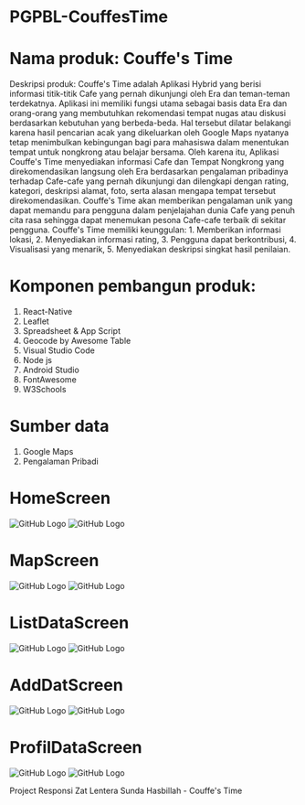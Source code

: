 # PGPBL-CouffesTime
# Nama produk: Couffe's Time

Deskripsi produk: Couffe's Time adalah Aplikasi Hybrid yang berisi informasi titik-titik Cafe yang pernah dikunjungi oleh Era dan teman-teman terdekatnya. Aplikasi ini memiliki fungsi utama sebagai basis data Era dan orang-orang yang membutuhkan rekomendasi tempat nugas atau diskusi berdasarkan kebutuhan yang berbeda-beda. Hal tersebut dilatar belakangi karena hasil pencarian acak yang dikeluarkan oleh Google Maps nyatanya tetap menimbulkan kebingungan bagi para mahasiswa dalam menentukan tempat untuk nongkrong atau belajar bersama. Oleh karena itu, Aplikasi Couffe's Time menyediakan informasi Cafe dan Tempat Nongkrong yang direkomendasikan langsung oleh Era berdasarkan pengalaman pribadinya terhadap Cafe-cafe yang pernah dikunjungi dan dilengkapi dengan rating, kategori, deskripsi alamat, foto, serta alasan mengapa tempat tersebut direkomendasikan. Couffe's Time akan memberikan pengalaman unik yang dapat memandu para pengguna dalam penjelajahan dunia Cafe yang penuh cita rasa sehingga dapat menemukan pesona Cafe-cafe terbaik di sekitar pengguna. Couffe's Time memiliki keunggulan: 1. Memberikan informasi lokasi, 2. Menyediakan informasi rating, 3. Pengguna dapat berkontribusi, 4. Visualisasi yang menarik, 5. Menyediakan deskripsi singkat hasil penilaian.

# Komponen pembangun produk: 
1. React-Native
2. Leaflet
3. Spreadsheet & App Script
4. Geocode by Awesome Table
5. Visual Studio Code
6. Node js
7. Android Studio
8. FontAwesome
9. W3Schools
    
# Sumber data
1. Google Maps
2. Pengalaman Pribadi
   
# HomeScreen
   
   ![GitHub Logo](peta/HomeScreen1.jpg) ![GitHub Logo](peta/HomeScreen2.jpg)


# MapScreen

![GitHub Logo](peta/MapScreen1.jpg) ![GitHub Logo](peta/MapScreen2.jpg)

# ListDataScreen

![GitHub Logo](peta/ListDataScreen2.jpg) ![GitHub Logo](peta/ListDataScreen1.jpg)


# AddDatScreen

![GitHub Logo](peta/AddDataScreen1.jpg) ![GitHub Logo](peta/AddDataScreen2.jpg)

# ProfilDataScreen

![GitHub Logo](peta/ProfilScreen1.jpg) ![GitHub Logo](peta/ProfilScreen2.jpg)




Project Responsi Zat Lentera Sunda Hasbillah - Couffe's Time
